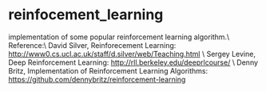 # reinfocement_learning
implementation of some popular reinforcement learning algorithm.\\
Reference:\\
David Silver, Reinforecement Learning: http://www0.cs.ucl.ac.uk/staff/d.silver/web/Teaching.html \\
Sergey Levine, Deep Reinforcement Learning: http://rll.berkeley.edu/deeprlcourse/ \\
Denny Britz, Implementation of Reinforcement Learning Algorithms: https://github.com/dennybritz/reinforcement-learning
